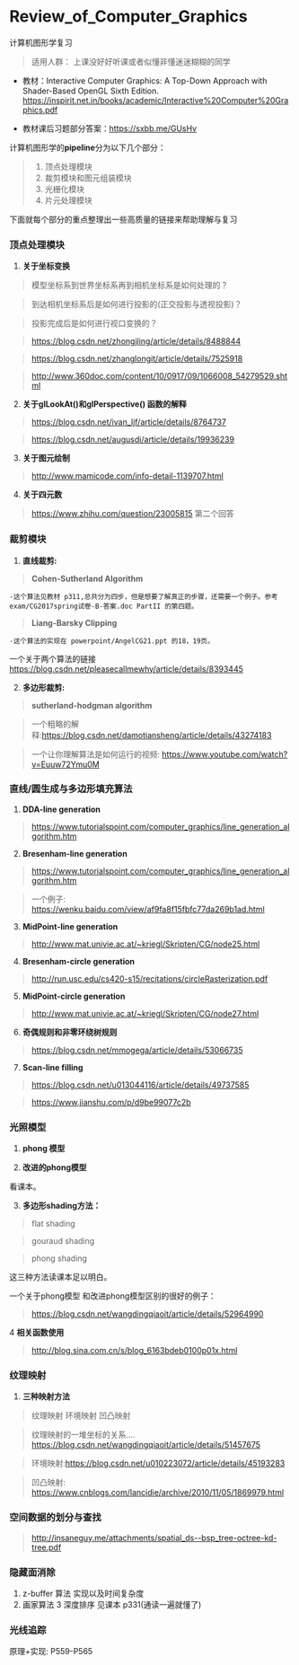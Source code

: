 # Review_of_Computer_Graphics
计算机图形学复习

> 适用人群： 上课没好好听课或者似懂非懂迷迷糊糊的同学

- 教材：Interactive Computer Graphics: A Top-Down Approach with Shader-Based OpenGL Sixth Edition. 
https://inspirit.net.in/books/academic/Interactive%20Computer%20Graphics.pdf

- 教材课后习题部分答案：https://sxbb.me/GUsHv

计算机图形学的**pipeline**分为以下几个部分：
> 1. 顶点处理模块
> 2. 裁剪模块和图元组装模块
> 3. 光栅化模块
> 4. 片元处理模块


下面就每个部分的重点整理出一些高质量的链接来帮助理解与复习

### **顶点处理模块**

1. **关于坐标变换**

> 模型坐标系到世界坐标系再到相机坐标系是如何处理的？
  
> 到达相机坐标系后是如何进行投影的(正交投影与透视投影)？
  
> 投影完成后是如何进行视口变换的？
  
> https://blog.csdn.net/zhongjling/article/details/8488844

> https://blog.csdn.net/zhanglongit/article/details/7525918  
  
> http://www.360doc.com/content/10/0917/09/1066008_54279529.shtml

2. **关于glLookAt()和glPerspective() 函数的解释**

> https://blog.csdn.net/ivan_ljf/article/details/8764737

> https://blog.csdn.net/augusdi/article/details/19936239

3. **关于图元绘制**

> http://www.mamicode.com/info-detail-1139707.html

4. **关于四元数**

> https://www.zhihu.com/question/23005815 第二个回答


### **裁剪模块**

1. **直线裁剪:**

> **Cohen-Sutherland Algorithm**

    -这个算法见教材 p311,总共分为四步，但是想要了解真正的步骤，还需要一个例子。参考 exam/CG2017spring试卷-B-答案.doc PartII 的第四题。
    
> **Liang-Barsky Clipping**
    
    -这个算法的实现在 powerpoint/AngelCG21.ppt 的18，19页。
    
一个关于两个算法的链接 https://blog.csdn.net/pleasecallmewhy/article/details/8393445    
    
2. **多边形裁剪:**

> **sutherland-hodgman algorithm**

> 一个粗略的解释:https://blog.csdn.net/damotiansheng/article/details/43274183

> 一个让你理解算法是如何运行的视频: https://www.youtube.com/watch?v=Euuw72Ymu0M

### **直线/圆生成与多边形填充算法**

1. **DDA-line generation**

> https://www.tutorialspoint.com/computer_graphics/line_generation_algorithm.htm

2.  **Bresenham-line generation**

> https://www.tutorialspoint.com/computer_graphics/line_generation_algorithm.htm

> 一个例子: https://wenku.baidu.com/view/af9fa8f15fbfc77da269b1ad.html

3. **MidPoint-line generation**

> http://www.mat.univie.ac.at/~kriegl/Skripten/CG/node25.html

4. **Bresenham-circle generation**

> http://run.usc.edu/cs420-s15/recitations/circleRasterization.pdf

5. **MidPoint-circle generation**

> http://www.mat.univie.ac.at/~kriegl/Skripten/CG/node27.html

6. **奇偶规则和非零环绕树规则**

>  https://blog.csdn.net/mmogega/article/details/53066735

7. **Scan-line filling**

> https://blog.csdn.net/u013044116/article/details/49737585

> https://www.jianshu.com/p/d9be99077c2b

### **光照模型**

1. **phong 模型**

2. **改进的phong模型**

看课本。

3. **多边形shading方法：**
>  flat shading 

>  gouraud shading

>  phong shading 

这三种方法读课本足以明白。

一个关于phong模型 和改进phong模型区别的很好的例子：
> https://blog.csdn.net/wangdingqiaoit/article/details/52964990

4 **相关函数使用**
> http://blog.sina.com.cn/s/blog_6163bdeb0100p01x.html

### **纹理映射**
1. **三种映射方法**
> 纹理映射
> 环境映射
> 凹凸映射

> 纹理映射的一堆坐标的关系....
> https://blog.csdn.net/wangdingqiaoit/article/details/51457675 

> 环境映射:https://blog.csdn.net/u010223072/article/details/45193283

> 凹凸映射: https://www.cnblogs.com/lancidie/archive/2010/11/05/1869979.html

### **空间数据的划分与查找**

> http://insaneguy.me/attachments/spatial_ds--bsp_tree-octree-kd-tree.pdf

### **隐藏面消除**

1. z-buffer 算法 实现以及时间复杂度
2. 画家算法
3  深度排序
见课本 p331(通读一遍就懂了)

### **光线追踪**

原理+实现: P559-P565
